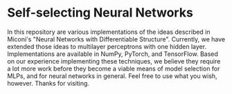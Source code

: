 # Self-selecting Neural Networks

In this repository are various implementations of the ideas described in Miconi's "Neural Networks with Differentiable Structure". Currently, we have extended those ideas to multilayer perceptrons with one hidden layer. Implementations are available in NumPy, PyTorch, and TensorFlow. Based on our experience implementing these techniques, we believe they require a lot more work before they become a viable means of model selection for MLPs, and for neural networks in general. Feel free to use what you wish, however. Thanks for visiting.

<!--
Authors:
 * Ryan Kingery
 * Chidubem Arachie
 * Ali Talebzadeh
 * Ahmadreza Azizi
 * John Krulick

Last Updated: April 2018
-->
